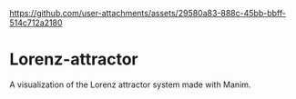 
https://github.com/user-attachments/assets/29580a83-888c-45bb-bbff-514c712a2180
# Lorenz-attractor

A visualization of the Lorenz attractor system made with Manim.




